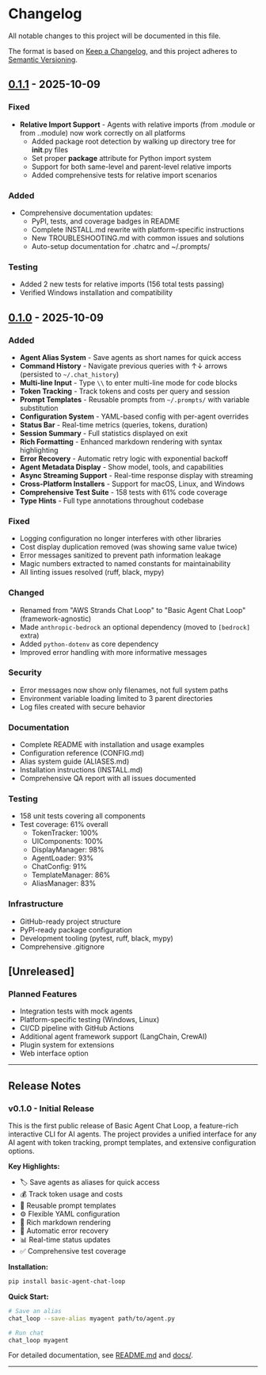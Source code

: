 # Changelog

All notable changes to this project will be documented in this file.

The format is based on [Keep a Changelog](https://keepachangelog.com/en/1.0.0/),
and this project adheres to [Semantic Versioning](https://semver.org/spec/v2.0.0.html).

## [0.1.1] - 2025-10-09

### Fixed
- **Relative Import Support** - Agents with relative imports (from .module or from ..module) now work correctly on all platforms
  - Added package root detection by walking up directory tree for __init__.py files
  - Set proper __package__ attribute for Python import system
  - Support for both same-level and parent-level relative imports
  - Added comprehensive tests for relative import scenarios

### Added
- Comprehensive documentation updates:
  - PyPI, tests, and coverage badges in README
  - Complete INSTALL.md rewrite with platform-specific instructions
  - New TROUBLESHOOTING.md with common issues and solutions
  - Auto-setup documentation for .chatrc and ~/.prompts/

### Testing
- Added 2 new tests for relative imports (156 total tests passing)
- Verified Windows installation and compatibility

## [0.1.0] - 2025-10-09

### Added
- **Agent Alias System** - Save agents as short names for quick access
- **Command History** - Navigate previous queries with ↑↓ arrows (persisted to `~/.chat_history`)
- **Multi-line Input** - Type `\\` to enter multi-line mode for code blocks
- **Token Tracking** - Track tokens and costs per query and session
- **Prompt Templates** - Reusable prompts from `~/.prompts/` with variable substitution
- **Configuration System** - YAML-based config with per-agent overrides
- **Status Bar** - Real-time metrics (queries, tokens, duration)
- **Session Summary** - Full statistics displayed on exit
- **Rich Formatting** - Enhanced markdown rendering with syntax highlighting
- **Error Recovery** - Automatic retry logic with exponential backoff
- **Agent Metadata Display** - Show model, tools, and capabilities
- **Async Streaming Support** - Real-time response display with streaming
- **Cross-Platform Installers** - Support for macOS, Linux, and Windows
- **Comprehensive Test Suite** - 158 tests with 61% code coverage
- **Type Hints** - Full type annotations throughout codebase

### Fixed
- Logging configuration no longer interferes with other libraries
- Cost display duplication removed (was showing same value twice)
- Error messages sanitized to prevent path information leakage
- Magic numbers extracted to named constants for maintainability
- All linting issues resolved (ruff, black, mypy)

### Changed
- Renamed from "AWS Strands Chat Loop" to "Basic Agent Chat Loop" (framework-agnostic)
- Made `anthropic-bedrock` an optional dependency (moved to `[bedrock]` extra)
- Added `python-dotenv` as core dependency
- Improved error handling with more informative messages

### Security
- Error messages now show only filenames, not full system paths
- Environment variable loading limited to 3 parent directories
- Log files created with secure behavior

### Documentation
- Complete README with installation and usage examples
- Configuration reference (CONFIG.md)
- Alias system guide (ALIASES.md)
- Installation instructions (INSTALL.md)
- Comprehensive QA report with all issues documented

### Testing
- 158 unit tests covering all components
- Test coverage: 61% overall
  - TokenTracker: 100%
  - UIComponents: 100%
  - DisplayManager: 98%
  - AgentLoader: 93%
  - ChatConfig: 91%
  - TemplateManager: 86%
  - AliasManager: 83%

### Infrastructure
- GitHub-ready project structure
- PyPI-ready package configuration
- Development tooling (pytest, ruff, black, mypy)
- Comprehensive .gitignore

## [Unreleased]

### Planned Features
- Integration tests with mock agents
- Platform-specific testing (Windows, Linux)
- CI/CD pipeline with GitHub Actions
- Additional agent framework support (LangChain, CrewAI)
- Plugin system for extensions
- Web interface option

---

## Release Notes

### v0.1.0 - Initial Release

This is the first public release of Basic Agent Chat Loop, a feature-rich interactive CLI for AI agents. The project provides a unified interface for any AI agent with token tracking, prompt templates, and extensive configuration options.

**Key Highlights:**
- 🏷️ Save agents as aliases for quick access
- 💰 Track token usage and costs
- 📝 Reusable prompt templates
- ⚙️ Flexible YAML configuration
- 🎨 Rich markdown rendering
- 🔄 Automatic error recovery
- 📊 Real-time status updates
- ✅ Comprehensive test coverage

**Installation:**
```bash
pip install basic-agent-chat-loop
```

**Quick Start:**
```bash
# Save an alias
chat_loop --save-alias myagent path/to/agent.py

# Run chat
chat_loop myagent
```

For detailed documentation, see [README.md](README.md) and [docs/](docs/).

---

[0.1.1]: https://github.com/Open-Agent-Tools/Basic-Agent-Chat-Loop/releases/tag/v0.1.1
[0.1.0]: https://github.com/Open-Agent-Tools/Basic-Agent-Chat-Loop/releases/tag/v0.1.0
